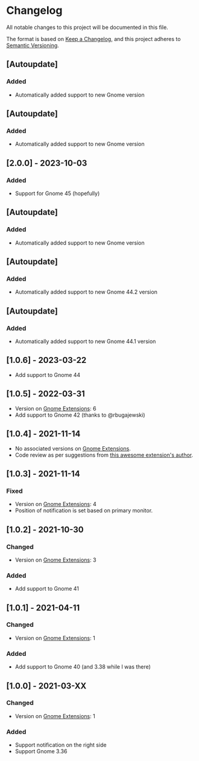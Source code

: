 # Changelog
All notable changes to this project will be documented in this file.

The format is based on [Keep a Changelog](https://keepachangelog.com/en/1.0.0/),
and this project adheres to [Semantic Versioning](https://semver.org/spec/v2.0.0.html).

## [Autoupdate]
### Added
- Automatically added support to new Gnome version


## [Autoupdate]
### Added
- Automatically added support to new Gnome version


## [2.0.0] - 2023-10-03
### Added
- Support for Gnome 45 (hopefully)

## [Autoupdate]
### Added
- Automatically added support to new Gnome version

## [Autoupdate]
### Added
- Automatically added support to new Gnome 44.2 version

## [Autoupdate]
### Added
- Automatically added support to new Gnome 44.1 version

## [1.0.6] - 2023-03-22
- Add support to Gnome 44

## [1.0.5] - 2022-03-31
- Version on [Gnome Extensions](https://extensions.gnome.org/extension/4105/notification-banner-position/): 6
- Add support to Gnome 42 (thanks to @rbugajewski)

## [1.0.4] - 2021-11-14
- No associated versions on [Gnome Extensions](https://extensions.gnome.org/extension/4105/notification-banner-position/).
- Code review as per suggestions from [this awesome extension's author](https://gitlab.gnome.org/jrahmatzadeh/just-perfection).

## [1.0.3] - 2021-11-14
### Fixed
- Version on [Gnome Extensions](https://extensions.gnome.org/extension/4105/notification-banner-position/): 4
- Position of notification is set based on primary monitor.

## [1.0.2] - 2021-10-30
### Changed
- Version on [Gnome Extensions](https://extensions.gnome.org/extension/4105/notification-banner-position/): 3
### Added
- Add support to Gnome 41

## [1.0.1] - 2021-04-11
### Changed
- Version on [Gnome Extensions](https://extensions.gnome.org/extension/4105/notification-banner-position/): 1
### Added
- Add support to Gnome 40 (and 3.38 while I was there)

## [1.0.0] - 2021-03-XX
### Changed
- Version on [Gnome Extensions](https://extensions.gnome.org/extension/4105/notification-banner-position/): 1
### Added
- Support notification on the right side
- Support Gnome 3.36
